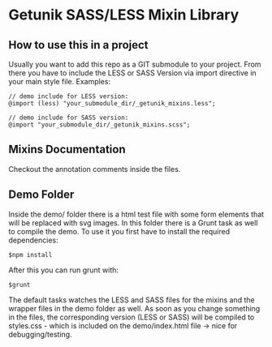 # Getunik SASS/LESS Mixin Library

## How to use this in a project
Usually you want to add this repo as a GIT submodule to your project. From there you have to include the LESS or SASS Version via import directive in your main style file. Examples:

```
// demo include for LESS version:
@import (less) "your_submodule_dir/_getunik_mixins.less";

```

```
// demo include for SASS version:
@import "your_submodule_dir/_getunik_mixins.scss";

```

## Mixins Documentation
Checkout the annotation comments inside the files.

## Demo Folder
Inside the demo/ folder there is a html test file with some form elements that will be replaced with svg images. In this folder there is a Grunt task as well to compile the demo. To use it you first have to install the required dependencies:

```
$npm install
```

After this you can run grunt with:

```
$grunt
```
The default tasks watches the LESS and SASS files for the mixins and the wrapper files in the demo folder as well. As soon as you change something in the files, the corresponding version (LESS or SASS) will be compiled to styles.css - which is included on the demo/index.html file -> nice for debugging/testing.



